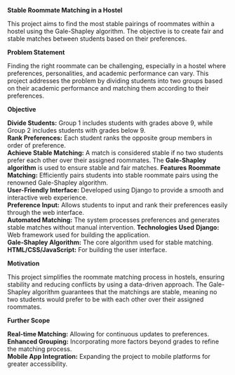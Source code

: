 <b>Stable Roommate Matching in a Hostel</b>

This project aims to find the most stable pairings of roommates within a hostel using the Gale-Shapley algorithm. The objective is to create fair and stable matches between students based on their preferences.

<b>Problem Statement</b>

Finding the right roommate can be challenging, especially in a hostel where preferences, personalities, and academic performance can vary. This project addresses the problem by dividing students into two groups based on their academic performance and matching them according to their preferences.

<b>Objective</b>

<b>Divide Students:</b> Group 1 includes students with grades above 9, while Group 2 includes students with grades below 9.<br>
<b>Rank Preferences:</b> Each student ranks the opposite group members in order of preference.<br>
<b>Achieve Stable Matching:</b> A match is considered stable if no two students prefer each other over their assigned roommates. The <b>Gale-Shapley algorithm</b> is used to ensure stable and fair matches.
<b>Features</b>
<b>Roommate Matching:</b> Efficiently pairs students into stable roommate pairs using the renowned Gale-Shapley algorithm.<br>
<b>User-Friendly Interface:</b> Developed using Django to provide a smooth and interactive web experience.<br>
<b>Preference Input:</b> Allows students to input and rank their preferences easily through the web interface.<br>
<b>Automated Matching:</b> The system processes preferences and generates stable matches without manual intervention.
<b>Technologies Used</b>
<b>Django:</b> Web framework used for building the application.<br>
<b>Gale-Shapley Algorithm:</b> The core algorithm used for stable matching.<br>
<b>HTML/CSS/JavaScript:</b> For building the user interface.<br>

<b>Motivation</b>

This project simplifies the roommate matching process in hostels, ensuring stability and reducing conflicts by using a data-driven approach. The Gale-Shapley algorithm guarantees that the matchings are stable, meaning no two students would prefer to be with each other over their assigned roommates.

<b>Further Scope</b>

<b>Real-time Matching:</b> Allowing for continuous updates to preferences.<br>
<b>Enhanced Grouping:</b> Incorporating more factors beyond grades to refine the matching process.<br>
<b>Mobile App Integration:</b> Expanding the project to mobile platforms for greater accessibility.
